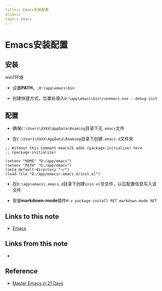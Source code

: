 ```yaml
---
title:: Emacs安装配置
alias:: 
tags:: Emacs
---
```


# Emacs安装配置

## 安装

win7环境

* 设置**PATH**，`;D:\app\emacs\bin`

* 创建快捷方式，位置处填入`D:\app\emacs\bin\runemacs.exe --debug-init`

## 配置

* 确保`C:\Users\XXXX\AppData\Roaming`目录下无`.emacs`文件

* 在`C:\Users\XXXX\AppData\Roaming`目录下创建`.emacs.d`文件夹

```
;; Without this comment emacs25 adds (package-initialize) here
;; (package-initialize)

(setenv "HOME" "D:/app/emacs")
(setenv "PATH" "D:/app/emacs")
(setq default-directory "~/")
(load-file "D:/app/emacs/.emacs.d/init.el")
```

* 在`D:\app\emacs\.emacs.d`目录下创建`inin.el`空文件，以后配置信息写入该文件

* 安装**markdown-mode**插件`M-x package-install RET markdown-mode RET`

## Links to this note

- [Emacs](2019022401.md)

## Links from this note

- 

## Reference

- [Master Emacs in 21 Days](http://book.emacs-china.org/)